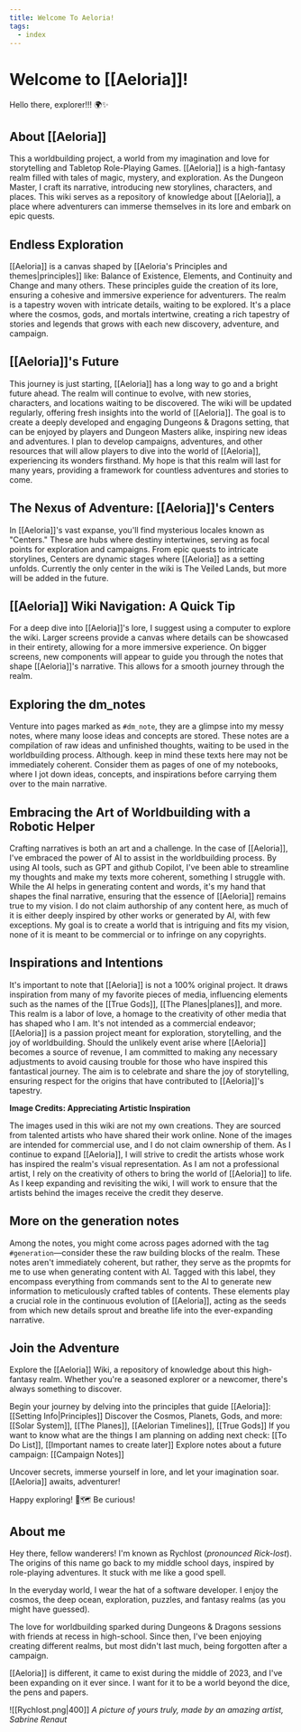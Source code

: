 ```yaml
---
title: Welcome To Aeloria!
tags:
  - index
---
```

# Welcome to [[Aeloria]]!

Hello there, explorer!!! 🌍✨

## About [[Aeloria]]
This a worldbuilding project, a world from my imagination and love for storytelling and Tabletop Role-Playing Games. [[Aeloria]] is a high-fantasy realm filled with tales of magic, mystery, and exploration. As the Dungeon Master, I craft its narrative, introducing new storylines, characters, and places. This wiki serves as a repository of knowledge about [[Aeloria]], a place where adventurers can immerse themselves in its lore and embark on epic quests.

## Endless Exploration
[[Aeloria]] is a canvas shaped by [[Aeloria's Principles and themes|principles]] like: Balance of Existence, Elements, and Continuity and Change and many others. These principles guide the creation of its lore, ensuring a cohesive and immersive experience for adventurers. The realm is a tapestry woven with intricate details, waiting to be explored. It's a place where the cosmos, gods, and mortals intertwine, creating a rich tapestry of stories and legends that grows with each new discovery, adventure, and campaign.

## [[Aeloria]]'s Future
This journey is just starting, [[Aeloria]] has a long way to go and a bright future ahead. The realm will continue to evolve, with new stories, characters, and locations waiting to be discovered. The wiki will be updated regularly, offering fresh insights into the world of [[Aeloria]]. The goal is to create a deeply developed and engaging Dungeons & Dragons setting, that can be enjoyed by players and Dungeon Masters alike, inspiring new ideas and adventures. I plan to develop campaigns, adventures, and other resources that will allow players to dive into the world of [[Aeloria]], experiencing its wonders firsthand. My hope is that this realm will last for many years, providing a framework for countless adventures and stories to come.

## The Nexus of Adventure: [[Aeloria]]'s Centers
In [[Aeloria]]'s vast expanse, you'll find mysterious locales known as "Centers." These are hubs where destiny intertwines, serving as focal points for exploration and campaigns. From epic quests to intricate storylines, Centers are dynamic stages where [[Aeloria]] as a setting unfolds. Currently the only center in the wiki is The Veiled Lands, but more will be added in the future.  

## [[Aeloria]] Wiki Navigation: A Quick Tip
For a deep dive into [[Aeloria]]'s lore, I suggest using a computer to explore the wiki. Larger screens provide a canvas where details can be showcased in their entirety, allowing for a more immersive experience.
On bigger screens, new components will appear to guide you through the notes that shape [[Aeloria]]'s narrative. This allows for a smooth journey through the realm.

## Exploring the dm_notes
Venture into pages marked as `#dm_note`, they are a glimpse into my messy notes, where many loose ideas and concepts are stored. These notes are a compilation of raw ideas and unfinished thoughts, waiting to be used in the worldbuilding process. Although. keep in mind these texts here may not be immediately coherent. Consider them as pages of one of my notebooks, where I jot down ideas, concepts, and inspirations before carrying them over to the main narrative.

## Embracing the Art of Worldbuilding with a Robotic Helper
Crafting narratives is both an art and a challenge. In the case of [[Aeloria]], I've embraced the power of AI to assist in the worldbuilding process. By using AI tools, such as GPT and github Copilot, I've been able to streamline my thoughts and make my texts more coherent, something I struggle with. While the AI helps in generating content and words, it's my hand that shapes the final narrative, ensuring that the essence of [[Aeloria]] remains true to my vision. I do not claim authorship of any content here, as much of it is either deeply inspired by other works or generated by AI, with few exceptions. My goal is to create a world that is intriguing and fits my vision, none of it is meant to be commercial or to infringe on any copyrights.

## Inspirations and Intentions
It's important to note that [[Aeloria]] is not a 100% original project. It draws inspiration from many of my favorite pieces of media, influencing elements such as the names of the [[True Gods]], [[The Planes|planes]], and more. This realm is a labor of love, a homage to the creativity of other media that has shaped who I am. It's not intended as a commercial endeavor; [[Aeloria]] is a passion project meant for exploration, storytelling, and the joy of worldbuilding. Should the unlikely event arise where [[Aeloria]] becomes a source of revenue, I am committed to making any necessary adjustments to avoid causing trouble for those who have inspired this fantastical journey. The aim is to celebrate and share the joy of storytelling, ensuring respect for the origins that have contributed to [[Aeloria]]'s tapestry.

**Image Credits: Appreciating Artistic Inspiration**

The images used in this wiki are not my own creations. They are sourced from talented artists who have shared their work online. None of the images are intended for commercial use, and I do not claim ownership of them. As I continue to expand [[Aeloria]], I will strive to credit the artists whose work has inspired the realm's visual representation. As I am not a professional artist, I rely on the creativity of others to bring the world of [[Aeloria]] to life. As I keep expanding and revisiting the wiki, I will work to ensure that the artists behind the images receive the credit they deserve.

## More on the generation notes
Among the notes, you might come across pages adorned with the tag `#generation`—consider these the raw building blocks of the realm. These notes aren't immediately coherent, but rather, they serve as the propmts for me to use when generating content with AI. Tagged with this label, they encompass everything from commands sent to the AI to generate new information to meticulously crafted tables of contents. These elements play a crucial role in the continuous evolution of [[Aeloria]], acting as the seeds from which new details sprout and breathe life into the ever-expanding narrative.

## Join the Adventure
Explore the [[Aeloria]] Wiki, a repository of knowledge about this high-fantasy realm. Whether you're a seasoned explorer or a newcomer, there's always something to discover.

Begin your journey by delving into the principles that guide [[Aeloria]]: [[Setting Info|Principles]]
Discover the Cosmos, Planets, Gods, and more: [[Solar System]], [[The Planes]], [[Aelorian Timelines]], [[True Gods]]
If you want to know what are the things I am planning on adding next check: [[To Do List]], [[Important names to create later]]
Explore notes about a future campaign: [[Campaign Notes]]

Uncover secrets, immerse yourself in lore, and let your imagination soar. [[Aeloria]] awaits, adventurer!

Happy exploring! 📜🗺️
Be curious!

## About me

Hey there, fellow wanderers! I'm known as Rychlost (*pronounced Rick-lost*). The origins of this name go back to my middle school days, inspired by role-playing adventures. It stuck with me like a good spell.

In the everyday world, I wear the hat of a software developer. I enjoy the cosmos, the deep ocean, exploration, puzzles, and fantasy realms (as you might have guessed).

The love for worldbuilding sparked during Dungeons & Dragons sessions with friends at recess in high-school. Since then, I've been enjoying creating different realms, but most didn't last much, being forgotten after a campaign. 

[[Aeloria]] is different, it came to exist during the middle of 2023, and I've been expanding on it ever since. I want for it to be a world beyond the dice, the pens and papers. 

![[Rychlost.png|400]]
*A picture of yours truly, made by an amazing artist, Sabrine Renaut*